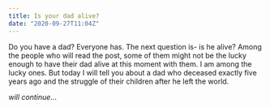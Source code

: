 ```yaml
---
title: Is your dad alive?
date: "2020-09-27T11:04Z"
---
```


Do you have a dad? Everyone has. The next question is- is he alive? Among the people who will read the post, some of them might not be the lucky enough to have their dad alive at this moment with them. I am among the lucky ones. But today I will tell you about a dad who deceased exactly five years ago and the struggle of their children after he left the world.

_will continue_...
